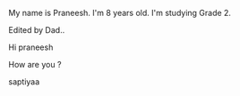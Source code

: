 My name is Praneesh.
I'm 8 years old.
I'm studying Grade 2.

Edited by Dad..



Hi praneesh

How are you ?


saptiyaa


